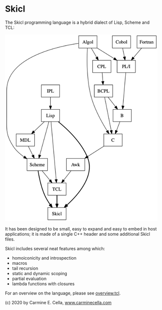 # Skicl

The Skicl programming language is a hybrid dialect of Lisp, Scheme and TCL: 

![Genealogy](docs/skicl_anchestors.png)

It has been designed to be small, easy to expand and easy to embed in host applications; it is made of a single C++ header and some additional Skicl files.

Skicl includes several neat features among which:

* homoiconicity and introspection
* macros
* tail recursion
* static and dynamic scoping
* partial evaluation
* lambda functions with closures

For an overview on the language, please see [overview.tcl](examples/overview.tcl).

(c) 2020 by Carmine E. Cella, www.carminecella.com
